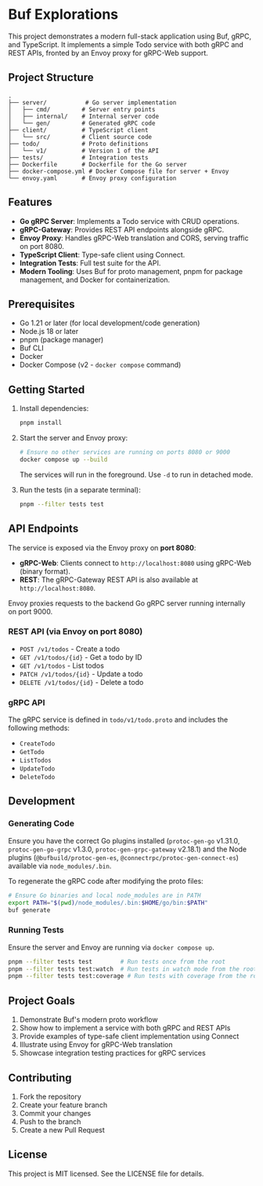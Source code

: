 # Buf Explorations

This project demonstrates a modern full-stack application using Buf, gRPC, and TypeScript. It implements a simple Todo service with both gRPC and REST APIs, fronted by an Envoy proxy for gRPC-Web support.

## Project Structure

```
.
├── server/           # Go server implementation
│   ├── cmd/         # Server entry points
│   ├── internal/    # Internal server code
│   └── gen/         # Generated gRPC code
├── client/          # TypeScript client
│   └── src/         # Client source code
├── todo/            # Proto definitions
│   └── v1/          # Version 1 of the API
├── tests/           # Integration tests
├── Dockerfile       # Dockerfile for the Go server
├── docker-compose.yml # Docker Compose file for server + Envoy
└── envoy.yaml       # Envoy proxy configuration
```

## Features

- **Go gRPC Server**: Implements a Todo service with CRUD operations.
- **gRPC-Gateway**: Provides REST API endpoints alongside gRPC.
- **Envoy Proxy**: Handles gRPC-Web translation and CORS, serving traffic on port 8080.
- **TypeScript Client**: Type-safe client using Connect.
- **Integration Tests**: Full test suite for the API.
- **Modern Tooling**: Uses Buf for proto management, pnpm for package management, and Docker for containerization.

## Prerequisites

- Go 1.21 or later (for local development/code generation)
- Node.js 18 or later
- pnpm (package manager)
- Buf CLI
- Docker
- Docker Compose (v2 - `docker compose` command)

## Getting Started

1.  Install dependencies:
    ```bash
    pnpm install
    ```

2.  Start the server and Envoy proxy:
    ```bash
    # Ensure no other services are running on ports 8080 or 9000
    docker compose up --build
    ```
    The services will run in the foreground. Use `-d` to run in detached mode.

3.  Run the tests (in a separate terminal):
    ```bash
    pnpm --filter tests test
    ```

## API Endpoints

The service is exposed via the Envoy proxy on **port 8080**:

-   **gRPC-Web**: Clients connect to `http://localhost:8080` using gRPC-Web (binary format).
-   **REST**: The gRPC-Gateway REST API is also available at `http://localhost:8080`.

Envoy proxies requests to the backend Go gRPC server running internally on port 9000.

### REST API (via Envoy on port 8080)

-   `POST /v1/todos` - Create a todo
-   `GET /v1/todos/{id}` - Get a todo by ID
-   `GET /v1/todos` - List todos
-   `PATCH /v1/todos/{id}` - Update a todo
-   `DELETE /v1/todos/{id}` - Delete a todo

### gRPC API

The gRPC service is defined in `todo/v1/todo.proto` and includes the following methods:
-   `CreateTodo`
-   `GetTodo`
-   `ListTodos`
-   `UpdateTodo`
-   `DeleteTodo`

## Development

### Generating Code

Ensure you have the correct Go plugins installed (`protoc-gen-go` v1.31.0, `protoc-gen-go-grpc` v1.3.0, `protoc-gen-grpc-gateway` v2.18.1) and the Node plugins (`@bufbuild/protoc-gen-es`, `@connectrpc/protoc-gen-connect-es`) available via `node_modules/.bin`.

To regenerate the gRPC code after modifying the proto files:

```bash
# Ensure Go binaries and local node_modules are in PATH
export PATH="$(pwd)/node_modules/.bin:$HOME/go/bin:$PATH"
buf generate
```

### Running Tests

Ensure the server and Envoy are running via `docker compose up`.

```bash
pnpm --filter tests test        # Run tests once from the root
pnpm --filter tests test:watch  # Run tests in watch mode from the root
pnpm --filter tests test:coverage # Run tests with coverage from the root
```

## Project Goals

1.  Demonstrate Buf's modern proto workflow
2.  Show how to implement a service with both gRPC and REST APIs
3.  Provide examples of type-safe client implementation using Connect
4.  Illustrate using Envoy for gRPC-Web translation
5.  Showcase integration testing practices for gRPC services

## Contributing

1.  Fork the repository
2.  Create your feature branch
3.  Commit your changes
4.  Push to the branch
5.  Create a new Pull Request

## License

This project is MIT licensed. See the LICENSE file for details. 